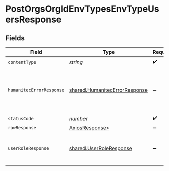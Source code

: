 # PostOrgsOrgIdEnvTypesEnvTypeUsersResponse


## Fields

| Field                                                                          | Type                                                                           | Required                                                                       | Description                                                                    |
| ------------------------------------------------------------------------------ | ------------------------------------------------------------------------------ | ------------------------------------------------------------------------------ | ------------------------------------------------------------------------------ |
| `contentType`                                                                  | *string*                                                                       | :heavy_check_mark:                                                             | N/A                                                                            |
| `humanitecErrorResponse`                                                       | [shared.HumanitecErrorResponse](../../models/shared/humanitecerrorresponse.md) | :heavy_minus_sign:                                                             | The request was invalid or the payload malformed.<br/><br/>                    |
| `statusCode`                                                                   | *number*                                                                       | :heavy_check_mark:                                                             | N/A                                                                            |
| `rawResponse`                                                                  | [AxiosResponse>](https://axios-http.com/docs/res_schema)                       | :heavy_minus_sign:                                                             | N/A                                                                            |
| `userRoleResponse`                                                             | [shared.UserRoleResponse](../../models/shared/userroleresponse.md)             | :heavy_minus_sign:                                                             | The user ID and associated role.<br/><br/>                                     |